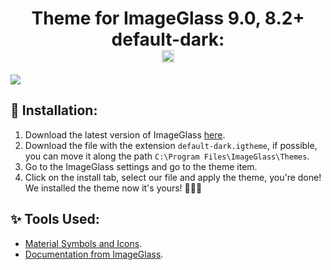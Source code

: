 <div align="center">
  <h1>
    Theme for ImageGlass 9.0, 8.2+ default-dark: <br>
    <a href="https://github.com/sponsors/maatarashiii" target="_blank" title="Become a sponsor">
<img src="https://img.shields.io/badge/Github-@maatarashiii-24292e.svg?maxAge=3600&logo=github" height="20" alt="Become a sponsor">
</a>
  </h1>
</div>

<img src="https://github.com/Mosqovlu/Default-Dark/blob/main/preview.jpg?raw=true">

## 🚀 Installation:
1. Download the latest version of ImageGlass [here](https://imageglass.org/spider).
1. Download the file with the extension `default-dark.igtheme`, if possible, you can move it along the path `C:\Program Files\ImageGlass\Themes`.
1. Go to the ImageGlass settings and go to the theme item.
1. Click on the install tab, select our file and apply the theme, you're done! We installed the theme now it's yours! 🎉🎉🎉

## ✨ Tools Used:
- [Material Symbols and Icons](https://fonts.google.com/icons). <br>
- [Documentation from ImageGlass](https://imageglass.org/docs/theme-pack).
